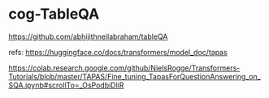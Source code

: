 # cog-TableQA

https://github.com/abhijithneilabraham/tableQA


refs:
https://huggingface.co/docs/transformers/model_doc/tapas

https://colab.research.google.com/github/NielsRogge/Transformers-Tutorials/blob/master/TAPAS/Fine_tuning_TapasForQuestionAnswering_on_SQA.ipynb#scrollTo=_OsPodbiDliR
